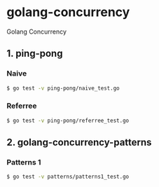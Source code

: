 # golang-concurrency
Golang Concurrency

## 1. ping-pong

### Naive
```sh
$ go test -v ping-pong/naive_test.go
```

### Referree
```sh
$ go test -v ping-pong/referree_test.go
```

## 2. golang-concurrency-patterns

### Patterns 1
```sh
$ go test -v patterns/patterns1_test.go
```